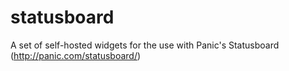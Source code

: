 statusboard
===========

A set of self-hosted widgets for the use with Panic's Statusboard (http://panic.com/statusboard/)
